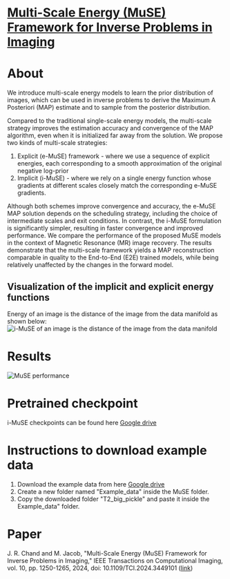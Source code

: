 
# [Multi-Scale Energy (MuSE) Framework for Inverse Problems in Imaging](https://ieeexplore.ieee.org/stamp/stamp.jsp?tp=&arnumber=10645311)

# About
We introduce multi-scale energy models to learn the prior distribution of images, which can be used in inverse problems
to derive the Maximum A Posteriori (MAP) estimate and to sample from the posterior distribution. 

Compared to the traditional single-scale energy models, the multi-scale strategy improves the estimation accuracy and convergence of the MAP algorithm, even when it is initialized far away from the solution. We propose two kinds of multi-scale strategies: 

1. Explicit (e-MuSE) framework - where we use a sequence of explicit energies, each corresponding to a smooth approximation of the original negative log-prior
2. Implicit (i-MuSE) - where we rely on a single energy function whose gradients at different scales closely match the corresponding e-MuSE gradients. 

Although both schemes improve convergence and accuracy, the e-MuSE MAP solution depends on the scheduling strategy, including the choice of intermediate scales and exit conditions. In contrast, the i-MuSE formulation is significantly simpler,
resulting in faster convergence and improved performance. We compare the performance of the proposed MuSE models in the context of Magnetic Resonance (MR) image recovery. The results demonstrate that the multi-scale framework yields a MAP reconstruction comparable in quality to the End-to-End (E2E) trained models, while being relatively unaffected by the changes in the forward model.


## Visualization of the implicit and explicit energy functions
Energy of an image is the distance of the image from the data manifold as shown below:
![i-MuSE of an image is the distance of the image from the data manifold](imgs/i_Muse_quad.png)

# Results
![MuSE performance](imgs/fastMRI_performance.png)

# Pretrained checkpoint
i-MuSE checkpoints can be found here [Google drive](https://drive.google.com/drive/folders/1ebMu5_oeHdpaSaS5Pf6GkdqYMnGxwcQl?usp=sharing)

# Instructions to download example data
1. Download the example data from here [Google drive](https://drive.google.com/drive/folders/1qR4q3a9usZgWdV5u2CkwaHe2tITug3XE?usp=sharing) 
2. Create a new folder named "Example_data" inside the MuSE folder. 
3. Copy the downloaded  folder "T2_big_pickle" and paste it inside the Example_data" folder. 

# Paper 
J. R. Chand and M. Jacob, "Multi-Scale Energy (MuSE) Framework for Inverse Problems in Imaging," IEEE Transactions on Computational Imaging, vol. 10, pp. 1250-1265, 2024, doi: 10.1109/TCI.2024.3449101 ([link](https://ieeexplore.ieee.org/stamp/stamp.jsp?tp=&arnumber=10645311))
